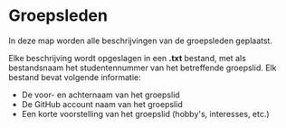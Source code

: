 # Groepsleden

In deze map worden alle beschrijvingen van de groepsleden geplaatst.

Elke beschrijving wordt opgeslagen in een **.txt** bestand, met als bestandsnaam het studentennummer van het betreffende groepslid.
Elk bestand bevat volgende informatie:
* De voor- en achternaam van het groepslid
* De GitHub account naam van het groepslid
* Een korte voorstelling van het groepslid (hobby's, interesses, etc.)
